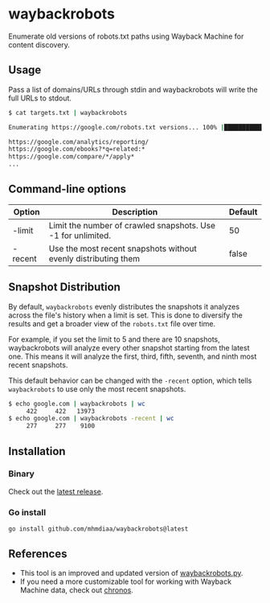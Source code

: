 # waybackrobots
Enumerate old versions of robots.txt paths using Wayback Machine for content discovery.

## Usage
Pass a list of domains/URLs through stdin and waybackrobots will write the full URLs to stdout.
```sh
$ cat targets.txt | waybackrobots

Enumerating https://google.com/robots.txt versions... 100% |███████████████████████████████████████████| (50/50, 10 it/s)

https://google.com/analytics/reporting/
https://google.com/ebooks?*q=related:*
https://google.com/compare/*/apply*
...
```

## Command-line options

| Option   | Description                                                    | Default |
|----------|----------------------------------------------------------------|---------|
| -limit   | Limit the number of crawled snapshots. Use -1 for unlimited.   | 50       |
| -recent  | Use the most recent snapshots without evenly distributing them | false   |

## Snapshot Distribution
By default, `waybackrobots` evenly distributes the snapshots it analyzes across the file's history when a limit is set. This is done to diversify the results and get a broader view of the `robots.txt` file over time.

For example, if you set the limit to 5 and there are 10 snapshots, waybackrobots will analyze every other snapshot starting from the latest one. This means it will analyze the first, third, fifth, seventh, and ninth most recent snapshots.

This default behavior can be changed with the `-recent` option, which tells `waybackrobots` to use only the most recent snapshots.

```sh
$ echo google.com | waybackrobots | wc
     422     422   13973
$ echo google.com | waybackrobots -recent | wc
     277     277    9100
```

## Installation
### Binary
Check out the [latest release](https://github.com/mhmdiaa/waybackrobots/releases/latest).

### Go install
```
go install github.com/mhmdiaa/waybackrobots@latest
```

## References
- This tool is an improved and updated version of [waybackrobots.py](https://gist.github.com/mhmdiaa/2742c5e147d49a804b408bfed3d32d07).
- If you need a more customizable tool for working with Wayback Machine data, check out [chronos](https://github.com/mhmdiaa/chronos).
